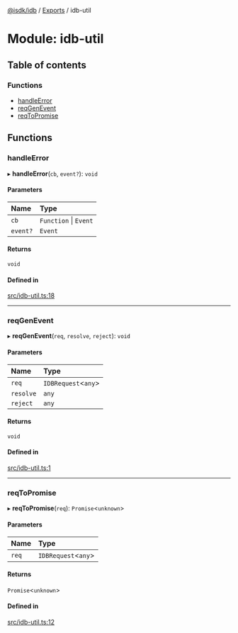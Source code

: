 [@isdk/idb](../README.md) / [Exports](../modules.md) / idb-util

# Module: idb-util

## Table of contents

### Functions

- [handleError](idb_util.md#handleerror)
- [reqGenEvent](idb_util.md#reqgenevent)
- [reqToPromise](idb_util.md#reqtopromise)

## Functions

### handleError

▸ **handleError**(`cb`, `event?`): `void`

#### Parameters

| Name | Type |
| :------ | :------ |
| `cb` | `Function` \| `Event` |
| `event?` | `Event` |

#### Returns

`void`

#### Defined in

[src/idb-util.ts:18](https://github.com/isdk/idb.js/blob/41b9e65/src/idb-util.ts#L18)

___

### reqGenEvent

▸ **reqGenEvent**(`req`, `resolve`, `reject`): `void`

#### Parameters

| Name | Type |
| :------ | :------ |
| `req` | `IDBRequest`<`any`\> |
| `resolve` | `any` |
| `reject` | `any` |

#### Returns

`void`

#### Defined in

[src/idb-util.ts:1](https://github.com/isdk/idb.js/blob/41b9e65/src/idb-util.ts#L1)

___

### reqToPromise

▸ **reqToPromise**(`req`): `Promise`<`unknown`\>

#### Parameters

| Name | Type |
| :------ | :------ |
| `req` | `IDBRequest`<`any`\> |

#### Returns

`Promise`<`unknown`\>

#### Defined in

[src/idb-util.ts:12](https://github.com/isdk/idb.js/blob/41b9e65/src/idb-util.ts#L12)
